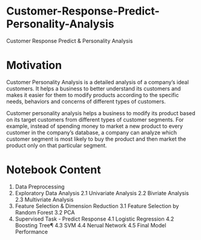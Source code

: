 # Customer-Response-Predict-Personality-Analysis
Customer Response Predict &amp; Personality Analysis
# Motivation
Customer Personality Analysis is a detailed analysis of a company’s ideal customers. It helps a business to better understand its customers and makes it easier for them to modify products according to the specific needs, behaviors and concerns of different types of customers.

Customer personality analysis helps a business to modify its product based on its target customers from different types of customer segments. For example, instead of spending money to market a new product to every customer in the company’s database, a company can analyze which customer segment is most likely to buy the product and then market the product only on that particular segment.

# Notebook Content
1. Data Preprocessing
2. Exploratory Data Analysis
2.1 Univariate Analysis
2.2 Bivriate Analysis
2.3 Multivriate Analysis
3. Feature Selection & Dimension Reduction
3.1 Feature Selection by Random Forest
3.2 PCA
4. Supervised Task - Predict Response
4.1 Logistic Regression
4.2 Boosting Tree¶
4.3 SVM
4.4 Nerual Network
4.5 Final Model Performance
